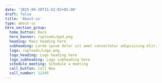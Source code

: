 ```yaml
---
date: '2025-09-20T15:42:02+05:00'
draft: false
title: 'About-us'
type: about-us
hero_section_group:
  home_button: Back
  hero_banner: /uploads/pp4.png
  heading: Main heading here
  subheading: Lorem ipsum dolor sit amet consectetur adipisicing elit. Voluptatibus nihil ducimus placeat laboriosam aspernatur temporibus autem nesciunt sint molestiae qui!
  logo: /uploads/Logo.png
  logo_heading: Logo heading here
  logo_subheading: Logo subheading here
  schedule_meeting: Schedule a meeting
  call_button: Call Now
  call_number: 12345
---
```

